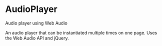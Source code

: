 # AudioPlayer
Audio player using Web Audio

An audio player that can be instantiated multiple times on one page. Uses the Web Audio API and jQuery.
